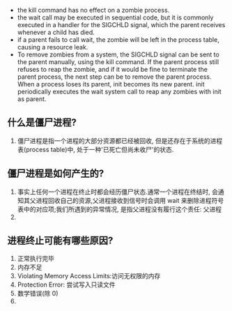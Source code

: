 - the kill command has no effect on a zombie process.
- the wait call may be executed in sequential code, but it is commonly executed in a handler for the SIGCHLD signal, which the parent receives whenever a child has died.
- if a parent fails to call wait, the zombie will be left in the process table, causing a resource leak. 
- To remove zombies from a system, the SIGCHLD signal can be sent to the parent manually, using the kill command. If the parent process still refuses to reap the zombie, and if it would be fine to terminate the parent process, the next step can be to remove the parent process. When a process loses its parent, init becomes its new parent. init periodically executes the wait system call to reap any zombies with init as parent.

## 什么是僵尸进程?

1. 僵尸进程是指一个进程的大部分资源都已经被回收, 但是还存在于系统的进程表(process table)中, 处于一种'已死亡但尚未收尸'的状态.

## 僵尸进程是如何产生的?

1. 事实上任何一个进程在终止时都会经历僵尸状态.通常一个进程在终结时, 会通知其父进程回收自己的资源,父进程接收到信号时会调用 wait 来删除进程符号表中的对应项;我们所遇到的异常情况, 是指父进程没有履行这个责任: 父进程
2.  


## 进程终止可能有哪些原因?

1. 正常执行完毕
2. 内存不足
3. Violating Memory Access Limits:访问无权限的内存
4. Protection Error: 尝试写入只读文件
5. 数学错误(除 0)
6. 

